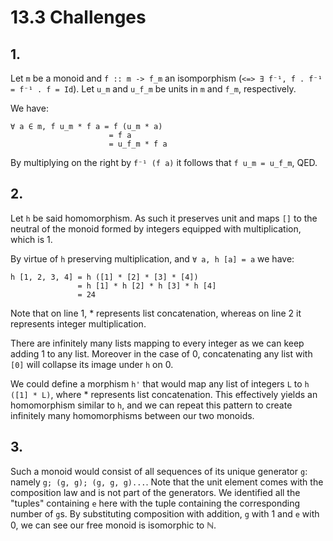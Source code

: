 # 13.3 Challenges

## 1.
Let `m` be a monoid and `f :: m -> f_m` an isomporphism (`<=> ∃ f⁻¹, f . f⁻¹ = f⁻¹ . f = Id`).
Let `u_m` and `u_f_m` be units in `m` and `f_m`, respectively.

We have:
```
∀ a ∈ m, f u_m * f a = f (u_m * a)
                      = f a
                      = u_f_m * f a
```
By multiplying on the right by `f⁻¹ (f a)` it follows that `f u_m = u_f_m`, QED.

## 2.
Let `h` be said homomorphism. As such it preserves unit and maps `[]` to the neutral of the monoid formed by integers equipped with multiplication, which is 1.

By virtue of `h` preserving multiplication, and `∀ a, h [a] = a` we have:
```
h [1, 2, 3, 4] = h ([1] * [2] * [3] * [4])
               = h [1] * h [2] * h [3] * h [4]
               = 24
```
Note that on line 1, * represents list concatenation, whereas on line 2 it represents integer multiplication.

There are infinitely many lists mapping to every integer as we can keep adding 1 to any list. Moreover in the case of 0, concatenating any list with `[0]` will collapse its image under `h` on 0.

We could define a morphism `h'` that would map any list of integers `L` to `h ([1] * L)`, where * represents list concatenation. This effectively yields an homomorphism similar to `h`,
and we can repeat this pattern to create infinitely many homomorphisms between our two monoids.

## 3.
Such a monoid would consist of all sequences of its unique generator `g`: namely `g; (g, g); (g, g, g)...`. Note that the unit element comes with the composition law and is not part of the generators.
We identified all the "tuples" containing `e` here with the tuple containing the corresponding number of `g`s.
By substituting composition with addition, `g` with 1 and `e` with 0, we can see our free monoid is isomorphic to ℕ.